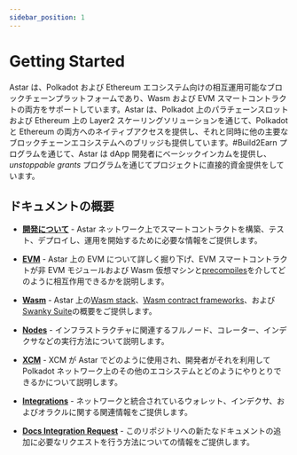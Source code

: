 ```yaml
---
sidebar_position: 1
---
```


# Getting Started

Astar は、Polkadot および Ethereum エコシステム向けの相互運用可能なブロックチェーンプラットフォームであり、Wasm および EVM スマートコントラクトの両方をサポートしています。Astar は、Polkadot 上のパラチェーンスロットおよび Ethereum 上の Layer2 スケーリングソリューションを通じて、Polkadot と Ethereum の両方へのネイティブアクセスを提供し、それと同時に他の主要なブロックチェーンエコシステムへのブリッジも提供しています。#Build2Earn プログラムを通じて、Astar は dApp 開発者にベーシックインカムを提供し、_unstoppable grants_ プログラムを通じてプロジェクトに直接的資金提供をしています。

## ドキュメントの概要

- [**開発について**](/docs/build) - Astar ネットワーク上でスマートコントラクトを構築、テスト、デプロイし、運用を開始するために必要な情報をご提供します。

- [**EVM**](/docs/build/EVM) - Astar 上の EVM について詳しく掘り下げ、EVM スマートコントラクトが非 EVM モジュールおよび Wasm 仮想マシンと[precompiles](https://docs.astar.network/docs/build/EVM/precompiles/)を介してどのように相互作用できるかを説明します。

- [**Wasm**](/docs/build/wasm) - Astar 上の[Wasm stack](https://docs.astar.network/docs/build/wasm/smart-contract-wasm)、[Wasm contract frameworks](/docs/build/wasm/dsls)、および[Swanky Suite](/docs/build/wasm/swanky-suite/)の概要をご提供します。

- [**Nodes**](/docs/build/nodes) - インフラストラクチャに関連するフルノード、コレーター、インデクサなどの実行方法について説明します。

- [**XCM**](/docs/learn/interoperability/xcm) - XCM が Astar でどのように使用され、開発者がそれを利用して Polkadot ネットワーク上のその他のエコシステムとどのようにやりとりできるかについて説明します。

- [**Integrations**](/docs/build/integrations/) - ネットワークと統合されているウォレット、インデクサ、およびオラクルに関する関連情報をご提供します。

- [**Docs Integration Request**](https://github.com/AstarNetwork/astar-docs/blob/main/docs-integration-request.md) - このリポジトリへの新たなドキュメントの追加に必要なリクエストを行う方法についての情報をご提供します。
